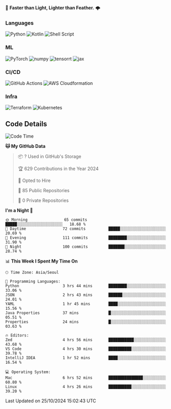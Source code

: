 :rocket: **Faster than Light, Lighter than Feather.** 🌩️


### Languages
![Python](https://img.shields.io/badge/python-3670A0?style=for-the-badge&logo=python&logoColor=ffdd54) ![Kotlin](https://img.shields.io/badge/kotlin-%237F52FF.svg?style=for-the-badge&logo=kotlin&logoColor=white) ![Shell Script](https://img.shields.io/badge/shell_script-%23121011.svg?style=for-the-badge&logo=gnu-bash&logoColor=white)


### ML
<img alt="PyTorch" src ="https://img.shields.io/badge/PyTorch-EE4C2C.svg?&style=for-the-badge&logo=PyTorch&logoColor=white"/> <img alt="numpy" src ="https://img.shields.io/badge/NumPy-013243.svg?&style=for-the-badge&logo=NumPy&logoColor=white"/> ![tensorrt](https://img.shields.io/badge/tensorrt_&_triton-000000.svg?style=for-the-badge&logo=nVIDIA&logoColor=green) ![jax](https://img.shields.io/badge/jax(novice)-%23ffffff.svg?style=for-the-badge&logo=tensorflow&logoColor=blue)


### CI/CD

![GitHub Actions](https://img.shields.io/badge/github%20actions-%232671E5.svg?style=for-the-badge&logo=githubactions&logoColor=white) ![AWS Cloudformation](https://img.shields.io/badge/AWS_Cloudformation-%23FF9900.svg?style=for-the-badge&logo=amazonwebservices&logoColor=white) 

### Infra 

![Terraform](https://img.shields.io/badge/terraform-%235835CC.svg?style=for-the-badge&logo=terraform&logoColor=white) ![Kubernetes](https://img.shields.io/badge/k3s(novice)-%23326ce5.svg?style=for-the-badge&logo=kubernetes&logoColor=white)

## Code Details

<!--START_SECTION:waka-->
![Code Time](http://img.shields.io/badge/Code%20Time-567%20hrs%207%20mins-blue)

**🐱 My GitHub Data** 

> 📦 ? Used in GitHub's Storage 
 > 
> 🏆 629 Contributions in the Year 2024
 > 
> 💼 Opted to Hire
 > 
> 📜 85 Public Repositories 
 > 
> 🔑 0 Private Repositories 
 > 
**I'm a Night 🦉** 

```text
🌞 Morning                65 commits          █████░░░░░░░░░░░░░░░░░░░░   18.68 % 
🌆 Daytime                72 commits          █████░░░░░░░░░░░░░░░░░░░░   20.69 % 
🌃 Evening                111 commits         ████████░░░░░░░░░░░░░░░░░   31.90 % 
🌙 Night                  100 commits         ███████░░░░░░░░░░░░░░░░░░   28.74 % 
```


📊 **This Week I Spent My Time On** 

```text
🕑︎ Time Zone: Asia/Seoul

💬 Programming Languages: 
Python                   3 hrs 44 mins       ████████░░░░░░░░░░░░░░░░░   33.06 % 
JSON                     2 hrs 43 mins       ██████░░░░░░░░░░░░░░░░░░░   24.01 % 
YAML                     1 hr 45 mins        ████░░░░░░░░░░░░░░░░░░░░░   15.56 % 
Java Properties          37 mins             █░░░░░░░░░░░░░░░░░░░░░░░░   05.51 % 
Properties               24 mins             █░░░░░░░░░░░░░░░░░░░░░░░░   03.63 % 

🔥 Editors: 
Zed                      4 hrs 56 mins       ███████████░░░░░░░░░░░░░░   43.68 % 
VS Code                  4 hrs 30 mins       ██████████░░░░░░░░░░░░░░░   39.78 % 
IntelliJ IDEA            1 hr 52 mins        ████░░░░░░░░░░░░░░░░░░░░░   16.54 % 

💻 Operating System: 
Mac                      6 hrs 52 mins       ███████████████░░░░░░░░░░   60.80 % 
Linux                    4 hrs 26 mins       ██████████░░░░░░░░░░░░░░░   39.20 % 
```


 Last Updated on 25/10/2024 15:02:43 UTC
<!--END_SECTION:waka-->
